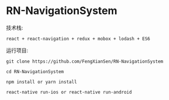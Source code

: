 # RN-NavigationSystem

技术栈:

    react + react-navigation + redux + mobox + lodash + ES6

运行项目:

    git clone https://github.com/FengXianSen/RN-NavigationSystem

    cd RN-NavigationSystem

    npm install or yarn install

    react-native run-ios or react-native run-android